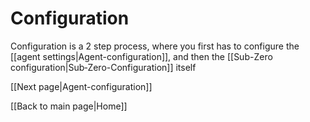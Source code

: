 # Configuration

Configuration is a 2 step process, where you first has to configure the [[agent settings|Agent-configuration]], and then the [[Sub-Zero configuration|Sub‐Zero-Configuration]] itself

[[Next page|Agent-configuration]]

[[Back to main page|Home]]